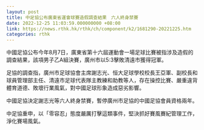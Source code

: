 ```yaml
---
layout: post
title: 中足協公布廣東省運會球賽造假調查結果　六人終身禁賽
date: 2022-12-25 11:03:59.000000000 +08:00
link: https://news.rthk.hk/rthk/ch/component/k2/1681290-20221225.htm
categories: rthk
---
```


中國足協公布今年8月7日，廣東省第十六屆運動會一場足球比賽被指涉及造假的調查結果，該項男子乙A組決賽，廣州市以5:3擊敗清遠市獲得冠軍。

足協的調查指，廣州市足球協會主席謝志光、恒大足球學校校長王亞軍、副校長和球員管理部主任、清遠市足球代表隊主教練和助教等人，存在操控比賽、嚴重違背體育道德、敗壞行業風氣，對中國足球形象造成惡劣影響。

中國足協決定謝志光等六人終身禁賽，暫停廣州市足協的中國足協會員資格兩年。

中足協重申，以「零容忍」態度嚴厲打擊這類事件，堅決抓好賽風賽紀管理工作，淨化賽場風氣。
